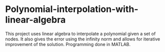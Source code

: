 # Polynomial-interpolation-with-linear-algebra
This project uses linear algebra to interpolate a polynomial given a set of nodes. It also gives the error using the infinity norm and allows for iterative improvement of the solution. Programming done in MATLAB.

